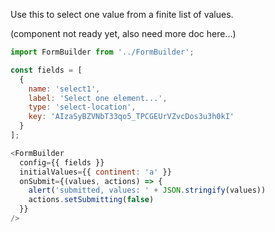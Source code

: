 Use this to select one value from a finite list of values.

(component not ready yet, also need more doc here...)

```js
import FormBuilder from '../FormBuilder';

const fields = [
  {
    name: 'select1',
    label: 'Select one element...',
    type: 'select-location',
    key: 'AIzaSyBZVNbT33qo5_TPCGEUrVZvcDos3u3h0kI'
  }
];

<FormBuilder
  config={{ fields }}
  initialValues={{ continent: 'a' }}
  onSubmit={(values, actions) => {
    alert('submitted, values: ' + JSON.stringify(values))
    actions.setSubmitting(false)
  }}
/>
```

